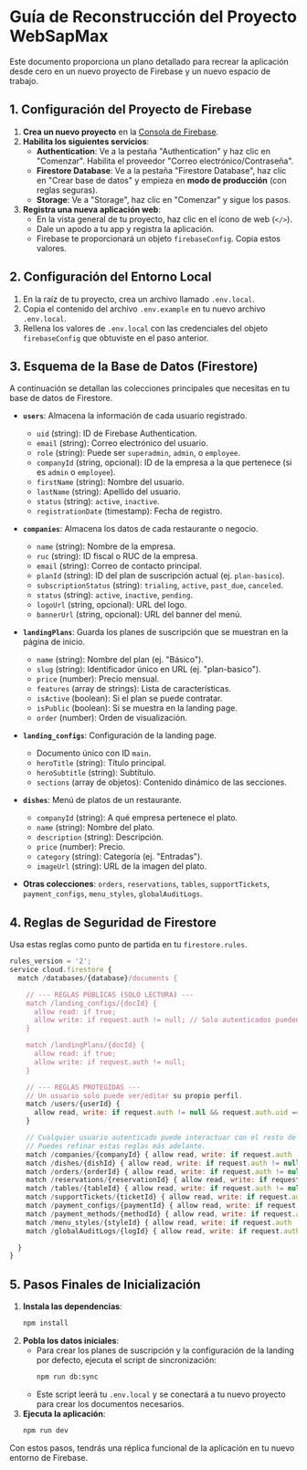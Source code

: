 
# Guía de Reconstrucción del Proyecto WebSapMax

Este documento proporciona un plano detallado para recrear la aplicación desde cero en un nuevo proyecto de Firebase y un nuevo espacio de trabajo.

## 1. Configuración del Proyecto de Firebase

1.  **Crea un nuevo proyecto** en la [Consola de Firebase](https://console.firebase.google.com/).
2.  **Habilita los siguientes servicios**:
    *   **Authentication**: Ve a la pestaña "Authentication" y haz clic en "Comenzar". Habilita el proveedor "Correo electrónico/Contraseña".
    *   **Firestore Database**: Ve a la pestaña "Firestore Database", haz clic en "Crear base de datos" y empieza en **modo de producción** (con reglas seguras).
    *   **Storage**: Ve a "Storage", haz clic en "Comenzar" y sigue los pasos.
3.  **Registra una nueva aplicación web**:
    *   En la vista general de tu proyecto, haz clic en el ícono de web (`</>`).
    *   Dale un apodo a tu app y registra la aplicación.
    *   Firebase te proporcionará un objeto `firebaseConfig`. Copia estos valores.

## 2. Configuración del Entorno Local

1.  En la raíz de tu proyecto, crea un archivo llamado `.env.local`.
2.  Copia el contenido del archivo `.env.example` en tu nuevo archivo `.env.local`.
3.  Rellena los valores de `.env.local` con las credenciales del objeto `firebaseConfig` que obtuviste en el paso anterior.

## 3. Esquema de la Base de Datos (Firestore)

A continuación se detallan las colecciones principales que necesitas en tu base de datos de Firestore.

*   **`users`**: Almacena la información de cada usuario registrado.
    *   `uid` (string): ID de Firebase Authentication.
    *   `email` (string): Correo electrónico del usuario.
    *   `role` (string): Puede ser `superadmin`, `admin`, o `employee`.
    *   `companyId` (string, opcional): ID de la empresa a la que pertenece (si es `admin` o `employee`).
    *   `firstName` (string): Nombre del usuario.
    *   `lastName` (string): Apellido del usuario.
    *   `status` (string): `active`, `inactive`.
    *   `registrationDate` (timestamp): Fecha de registro.

*   **`companies`**: Almacena los datos de cada restaurante o negocio.
    *   `name` (string): Nombre de la empresa.
    *   `ruc` (string): ID fiscal o RUC de la empresa.
    *   `email` (string): Correo de contacto principal.
    *   `planId` (string): ID del plan de suscripción actual (ej. `plan-basico`).
    *   `subscriptionStatus` (string): `trialing`, `active`, `past_due`, `canceled`.
    *   `status` (string): `active`, `inactive`, `pending`.
    *   `logoUrl` (string, opcional): URL del logo.
    *   `bannerUrl` (string, opcional): URL del banner del menú.

*   **`landingPlans`**: Guarda los planes de suscripción que se muestran en la página de inicio.
    *   `name` (string): Nombre del plan (ej. "Básico").
    *   `slug` (string): Identificador único en URL (ej. "plan-basico").
    *   `price` (number): Precio mensual.
    *   `features` (array de strings): Lista de características.
    *   `isActive` (boolean): Si el plan se puede contratar.
    *   `isPublic` (boolean): Si se muestra en la landing page.
    *   `order` (number): Orden de visualización.

*   **`landing_configs`**: Configuración de la landing page.
    *   Documento único con ID `main`.
    *   `heroTitle` (string): Título principal.
    *   `heroSubtitle` (string): Subtítulo.
    *   `sections` (array de objetos): Contenido dinámico de las secciones.

*   **`dishes`**: Menú de platos de un restaurante.
    *   `companyId` (string): A qué empresa pertenece el plato.
    *   `name` (string): Nombre del plato.
    *   `description` (string): Descripción.
    *   `price` (number): Precio.
    *   `category` (string): Categoría (ej. "Entradas").
    *   `imageUrl` (string): URL de la imagen del plato.

*   **Otras colecciones**: `orders`, `reservations`, `tables`, `supportTickets`, `payment_configs`, `menu_styles`, `globalAuditLogs`.

## 4. Reglas de Seguridad de Firestore

Usa estas reglas como punto de partida en tu `firestore.rules`.

```js
rules_version = '2';
service cloud.firestore {
  match /databases/{database}/documents {

    // --- REGLAS PÚBLICAS (SOLO LECTURA) ---
    match /landing_configs/{docId} {
      allow read: if true;
      allow write: if request.auth != null; // Solo autenticados pueden escribir
    }

    match /landingPlans/{docId} {
      allow read: if true;
      allow write: if request.auth != null;
    }

    // --- REGLAS PROTEGIDAS ---
    // Un usuario solo puede ver/editar su propio perfil.
    match /users/{userId} {
      allow read, write: if request.auth != null && request.auth.uid == userId;
    }

    // Cualquier usuario autenticado puede interactuar con el resto de colecciones.
    // Puedes refinar estas reglas más adelante.
    match /companies/{companyId} { allow read, write: if request.auth != null; }
    match /dishes/{dishId} { allow read, write: if request.auth != null; }
    match /orders/{orderId} { allow read, write: if request.auth != null; }
    match /reservations/{reservationId} { allow read, write: if request.auth != null; }
    match /tables/{tableId} { allow read, write: if request.auth != null; }
    match /supportTickets/{ticketId} { allow read, write: if request.auth != null; }
    match /payment_configs/{paymentId} { allow read, write: if request.auth != null; }
    match /payment_methods/{methodId} { allow read, write: if request.auth != null; }
    match /menu_styles/{styleId} { allow read, write: if request.auth != null; }
    match /globalAuditLogs/{logId} { allow read, write: if request.auth != null; }

  }
}
```

## 5. Pasos Finales de Inicialización

1.  **Instala las dependencias**:
    ```bash
    npm install
    ```
2.  **Pobla los datos iniciales**:
    *   Para crear los planes de suscripción y la configuración de la landing por defecto, ejecuta el script de sincronización:
        ```bash
        npm run db:sync
        ```
    *   Este script leerá tu `.env.local` y se conectará a tu nuevo proyecto para crear los documentos necesarios.
3.  **Ejecuta la aplicación**:
    ```bash
    npm run dev
    ```

Con estos pasos, tendrás una réplica funcional de la aplicación en tu nuevo entorno de Firebase.
